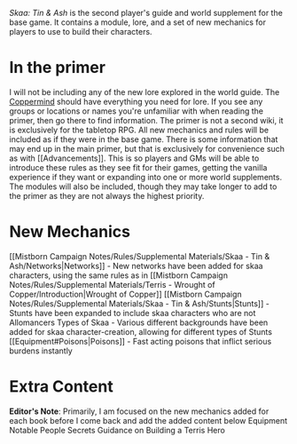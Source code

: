 _Skaa: Tin & Ash_ is the second player's guide and world supplement for the base game. It contains a module, lore, and a set of new mechanics for players to use to build their characters.
# In the primer
I will not be including any of the new lore explored in the world guide. The [Coppermind](https://coppermind.net/wiki/Coppermind:Welcome) should have everything you need for lore. If you see any groups or locations or names you're unfamiliar with when reading the primer, then go there to find information. The primer is not a second wiki, it is exclusively for the tabletop RPG.
All new mechanics and rules will be included as if they were in the base game. There is some information that may end up in the main primer, but that is exclusively for convenience such as with [[Advancements]]. This is so players and GMs will be able to introduce these rules as they see fit for their games, getting the vanilla experience if they want or expanding into one or more world supplements.
The modules will also be included, though they may take longer to add to the primer as they are not always the highest priority.
# New Mechanics
[[Mistborn Campaign Notes/Rules/Supplemental Materials/Skaa - Tin & Ash/Networks|Networks]] - New networks have been added for skaa characters, using the same rules as in [[Mistborn Campaign Notes/Rules/Supplemental Materials/Terris - Wrought of Copper/Introduction|Wrought of Copper]]
[[Mistborn Campaign Notes/Rules/Supplemental Materials/Skaa - Tin & Ash/Stunts|Stunts]] - Stunts have been expanded to include skaa characters who are not Allomancers
Types of Skaa - Various different backgrounds have been added for skaa character-creation, allowing for different types of Stunts
[[Equipment#Poisons|Poisons]] - Fast acting poisons that inflict serious burdens instantly
# Extra Content
**Editor's Note**: Primarily, I am focused on the new mechanics added for each book before I come back and add the added content below
Equipment
Notable People
Secrets
Guidance on Building a Terris Hero